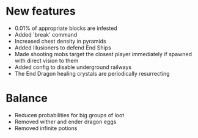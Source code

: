 # New features
* 0.01% of appropriate blocks are infested
* Added 'break' command 
* Increased chest density in pyramids
* Added Illusioners to defend End Ships
* Made shooting mobs target the closest player immediately if spawned with direct vision to them
* Added config to disable underground railways
* The End Dragon healing crystals are periodically resurrecting
# Balance
* Reduceв probabilities for big groups of loot
* Removed wither and ender dragon eggs
* Removed infinite potions
